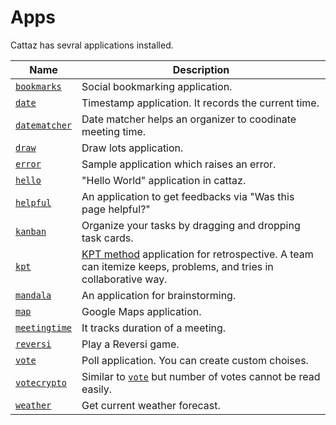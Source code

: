 # Apps

Cattaz has sevral applications installed.

|Name|Description|
|----|-----------|
|[`bookmarks`](./app-bookmarks)|Social bookmarking application.|
|[`date`](./app-date)|Timestamp application. It records the current time.|
|[`datematcher`](./app-datematcher)|Date matcher helps an organizer to coodinate meeting time.|
|[`draw`](./app-draw)|Draw lots application.|
|[`error`](./app-error)|Sample application which raises an error.|
|[`hello`](./app-hello)|"Hello World" application in cattaz.|
|[`helpful`](./app-helpful)|An application to get feedbacks via "Was this page helpful?"|
|[`kanban`](./app-kanban)|Organize your tasks by dragging and dropping task cards.|
|[`kpt`](./app-kpt)|[KPT method](http://code-artisan.io/retrospective-method-kpt/) application for retrospective. A team can itemize keeps, problems, and tries in collaborative way.|
|[`mandala`](./app-mandala)|An application for brainstorming.|
|[`map`](./app-map)|Google Maps application.|
|[`meetingtime`](./app-meetingtime)|It tracks duration of a meeting.|
|[`reversi`](./app-reversi)|Play a Reversi game.|
|[`vote`](./app-vote)|Poll application. You can create custom choises.|
|[`votecrypto`](./app-votecrypto)|Similar to [`vote`](./app-vote) but number of votes cannot be read easily.|
|[`weather`](./app-weather)|Get current weather forecast.|
